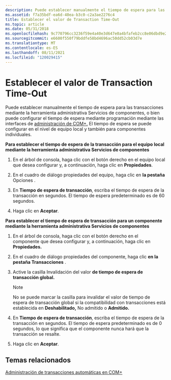 ```yaml
---
description: Puede establecer manualmente el tiempo de espera para las transacciones mediante la herramienta administrativa Servicios de componentes, o bien puede configurar el tiempo de espera mediante programación mediante las interfaces de administración de COM+.
ms.assetid: f7a35bdf-ea6d-40ea-b3c0-c2a3ae2276c4
title: Establecer el valor de Transaction Time-Out
ms.topic: article
ms.date: 05/31/2018
ms.openlocfilehash: 9c770796cc3236f59e4a40e3d647e0a4bfafeb2cc8e06dbd9e248bcb1538867c
ms.sourcegitcommit: e6600f550f79bddfe58bd4696ac50dd52cb03d7e
ms.translationtype: MT
ms.contentlocale: es-ES
ms.lasthandoff: 08/11/2021
ms.locfileid: "120029415"
---
```

# <a name="setting-the-transaction-time-out"></a>Establecer el valor de Transaction Time-Out

Puede establecer manualmente el tiempo de espera para las transacciones mediante la herramienta administrativa Servicios de componentes, o bien puede configurar el tiempo de espera mediante programación mediante las interfaces de [administración de COM+.](com--administration-interfaces.md) El tiempo de espera se puede configurar en el nivel de equipo local y también para componentes individuales.

**Para establecer el tiempo de espera de la transacción para el equipo local mediante la herramienta administrativa Servicios de componentes**

1.  En el árbol de consola, haga clic con el botón derecho en el equipo local que desea configurar y, a continuación, haga clic en **Propiedades**.

2.  En el cuadro de diálogo propiedades del equipo, haga clic en **la pestaña** Opciones .

3.  En **Tiempo de espera de transacción**, escriba el tiempo de espera de la transacción en segundos. El tiempo de espera predeterminado es de 60 segundos.

4.  Haga clic en **Aceptar**.

**Para establecer el tiempo de espera de transacción para un componente mediante la herramienta administrativa Servicios de componentes**

1.  En el árbol de consola, haga clic con el botón derecho en el componente que desea configurar y, a continuación, haga clic en **Propiedades.**

2.  En el cuadro de diálogo propiedades del componente, haga clic **en la pestaña Transacciones** .

3.  Active la casilla Invalidación del valor **de tiempo de espera de transacción global.**

    > [!Note]  
    > No se puede marcar la casilla para invalidar  el valor de tiempo de espera de transacción global si la compatibilidad con transacciones está establecida en **Deshabilitado,** No admitido o **Admitido.**

     

4.  En **Tiempo de espera de transacción**, escriba el tiempo de espera de la transacción en segundos. El tiempo de espera predeterminado es de 0 segundos, lo que significa que el componente nunca hará que la transacción se resalte.

5.  Haga clic en **Aceptar**.

## <a name="related-topics"></a>Temas relacionados

<dl> <dt>

[Administración de transacciones automáticas en COM+](managing-automatic-transactions-in-com-.md)
</dt> </dl>

 

 




